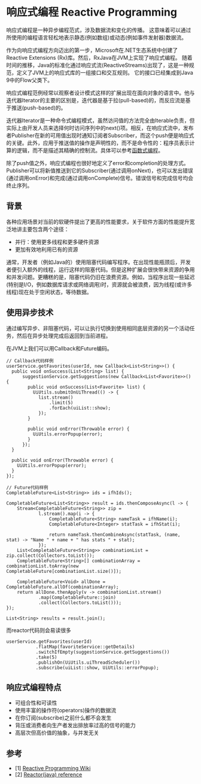 # 响应式编程 Reactive Programming
响应式编程是一种异步编程范式，涉及数据流和变化的传播。
这意味着可以通过所使用的编程语言轻松地表示静态(例如数组)或动态(例如事件发射器)数据流。

作为向响应式编程方向迈出的第一步，Microsoft在.NET生态系统中创建了Reactive Extensions (Rx)库。然后，RxJava在JVM上实现了响应式编程。
随着时间的推移，Java的标准化通过响应式流(ReactiveStreams)出现了，这是一种规范，定义了JVM上的响应式库的一组接口和交互规则。
它的接口已经集成到Java 9中的Flow父类下。

响应式编程范例经常以观察者设计模式这样的扩展出现在面向对象的语言中。他与迭代器Iterator的主要的区别是，迭代器是基于拉(pull-based)的，而反应流是基于推送(push-based)的。

迭代器Iterator是一种命令式编程模式，虽然访问值的方法完全由Iterable负责，但实际上由开发人员来选择何时访问序列中的next()项。相反，在响应式流中，发布者Publisher在新的可用值出现时通知订阅者Subscriber，而这个push便是响应式的关键。此外，应用于推送值的操作是声明性的，而不是命令性的：程序员表示计算的逻辑，而不是描述其精确的控制流。具体可以参考[函数式编程](./functional-programming.md)。

除了push值之外，响应式编程也很好地定义了error和completion的处理方式。Publisher可以将新值推送到它的Subscriber(通过调用onNext)，也可以发出错误(通过调用onError)和完成(通过调用onComplete)信号。错误信号和完成信号均会终止序列。

## 背景
各种应用场景对当前的软硬件提出了更高的性能要求，关于软件方面的性能提升宽泛地讲主要包含两个途径：
- 并行：使用更多线程和更多硬件资源
- 更加有效地利用已有的资源

通常，开发者（例如Java的）使用阻塞代码编写程序。在出现性能瓶颈后，开发者便引入额外的线程，运行这样的阻塞代码。但是这种扩展会很快带来资源的争用和并发问题。更糟糕的是，阻塞代码仍旧在浪费资源。例如，当程序出现一些延迟(特别是I/O，例如数据库请求或网络调用)时，资源就会被浪费，因为线程(或许多线程)现在处于空闲状态，等待数据。

## 使用异步技术
通过编写异步、非阻塞代码，可以让执行切换到使用相同底层资源的另一个活动任务，然后在异步处理完成后返回到当前进程。

在JVM上我们可以用Callback和Future编码。
```
// Callback代码样例
userService.getFavorites(userId, new Callback<List<String>>() { 
  public void onSuccess(List<String> list) { 
      suggestionService.getSuggestions(new Callback<List<Favorite>>() {
        public void onSuccess(List<Favorite> list) { 
          UiUtils.submitOnUiThread(() -> { 
            list.stream()
                .limit(5)
                .forEach(uiList::show); 
            });
        }

        public void onError(Throwable error) { 
          UiUtils.errorPopup(error);
        }
      });
  }

  public void onError(Throwable error) {
    UiUtils.errorPopup(error);
  }
});
```
```
// Future代码样例
CompletableFuture<List<String>> ids = ifhIds(); 

CompletableFuture<List<String>> result = ids.thenComposeAsync(l -> { 
	Stream<CompletableFuture<String>> zip =
			l.stream().map(i -> { 
				CompletableFuture<String> nameTask = ifhName(i); 
				CompletableFuture<Integer> statTask = ifhStat(i); 

				return nameTask.thenCombineAsync(statTask, (name, stat) -> "Name " + name + " has stats " + stat); 
			});
	List<CompletableFuture<String>> combinationList = zip.collect(Collectors.toList()); 
	CompletableFuture<String>[] combinationArray = combinationList.toArray(new CompletableFuture[combinationList.size()]);

	CompletableFuture<Void> allDone = CompletableFuture.allOf(combinationArray); 
	return allDone.thenApply(v -> combinationList.stream()
			.map(CompletableFuture::join) 
			.collect(Collectors.toList()));
});

List<String> results = result.join();
```
而reactor代码则会易读很多
```
userService.getFavorites(userId) 
           .flatMap(favoriteService::getDetails) 
           .switchIfEmpty(suggestionService.getSuggestions()) 
           .take(5) 
           .publishOn(UiUtils.uiThreadScheduler()) 
           .subscribe(uiList::show, UiUtils::errorPopup); 

```

## 响应式编程特点
- 可组合性和可读性
- 使用丰富的操作符(operators)操作的数据流
- 在你订阅(subscribe)之前什么都不会发生
- 背压或消费者向生产者发出排放率过高的信号的能力
- 高层次但高价值的抽象，与并发无关

## 参考
- [1] [Reactive Programming Wiki](https://en.wikipedia.org/wiki/Reactive_programming)
- [2] [Reactor(java) reference](https://projectreactor.io/docs/core/release/reference/#intro-reactive)